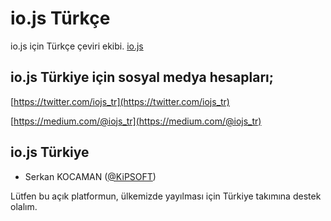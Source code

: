 # io.js Türkçe

io.js için Türkçe çeviri ekibi. [io.js](http://iojs.org)

## io.js Türkiye için sosyal medya hesapları;

[https://twitter.com/iojs_tr](https://twitter.com/iojs_tr)

[https://medium.com/@iojs_tr](https://medium.com/@iojs_tr)

## io.js Türkiye

- Serkan KOCAMAN ([@KiPSOFT](https://github.com/kipsoft))

Lütfen bu açık platformun, ülkemizde yayılması için Türkiye takımına destek olalım.